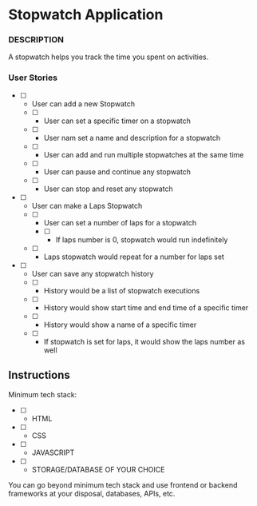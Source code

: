 # Stopwatch Application

### DESCRIPTION

A stopwatch helps you track the time you spent on activities.

### User Stories

- [ ] - User can add a new Stopwatch
  - [ ] - User can set a specific timer on a stopwatch
  - [ ] - User nam set a name and description for a stopwatch
  - [ ] - User can add and run multiple stopwatches at the same time
  - [ ] - User can pause and continue any stopwatch
  - [ ] - User can stop and reset any stopwatch
- [ ] - User can make a Laps Stopwatch
  - [ ] - User can set a number of laps for a stopwatch
    - [ ] - If laps number is 0, stopwatch would run indefinitely
  - [ ] - Laps stopwatch would repeat for a number for laps set
- [ ] - User can save any stopwatch history
  - [ ] - History would be a list of stopwatch executions
  - [ ] - History would show start time and end time of a specific timer
  - [ ] - History would show a name of a specific timer
  - [ ] - If stopwatch is set for laps, it would show the laps number as well

## Instructions

Minimum tech stack:
- [ ] - HTML
- [ ] - CSS
- [ ] - JAVASCRIPT
- [ ] - STORAGE/DATABASE OF YOUR CHOICE

You can go beyond minimum tech stack and use frontend or backend frameworks at your disposal, databases, APIs, etc.